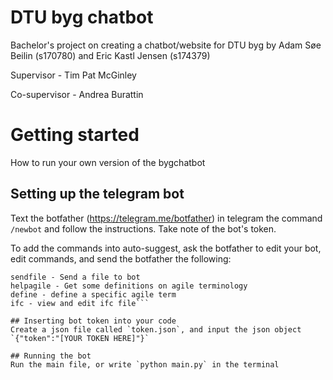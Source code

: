 # DTU byg chatbot
Bachelor's project on creating a chatbot/website for DTU byg by Adam Søe Beilin (s170780) and Eric Kastl Jensen (s174379)

Supervisor - Tim Pat McGinley

Co-supervisor - Andrea Burattin

# Getting started
How to run your own version of the bygchatbot
## Setting up the telegram bot
Text the botfather (https://telegram.me/botfather) in telegram the command `/newbot` and follow the instructions. Take note of the bot's token.

To add the commands into auto-suggest, ask the botfather to edit your bot, edit commands, and send the botfather the following:

```start - Get information on beats
sendfile - Send a file to bot
helpagile - Get some definitions on agile terminology
define - define a specific agile term
ifc - view and edit ifc file```

## Inserting bot token into your code
Create a json file called `token.json`, and input the json object `{"token":"[YOUR TOKEN HERE]"}`

## Running the bot
Run the main file, or write `python main.py` in the terminal
